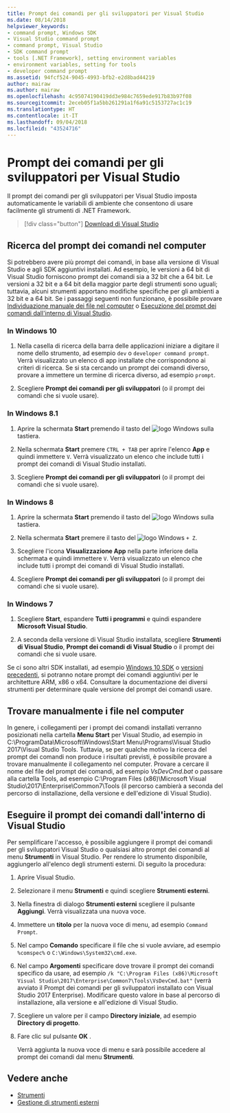 ```yaml
---
title: Prompt dei comandi per gli sviluppatori per Visual Studio
ms.date: 08/14/2018
helpviewer_keywords:
- command prompt, Windows SDK
- Visual Studio command prompt
- command prompt, Visual Studio
- SDK command prompt
- tools [.NET Framework], setting environment variables
- environment variables, setting for tools
- developer command prompt
ms.assetid: 94fcf524-9045-4993-bfb2-e2d8bad44219
author: mairaw
ms.author: mairaw
ms.openlocfilehash: 4c95074190419dd3e984c7659ede917b83b97f08
ms.sourcegitcommit: 2eceb05f1a5bb261291a1f6a91c5153727ac1c19
ms.translationtype: HT
ms.contentlocale: it-IT
ms.lasthandoff: 09/04/2018
ms.locfileid: "43524716"
---
```

# <a name="developer-command-prompt-for-visual-studio"></a>Prompt dei comandi per gli sviluppatori per Visual Studio

Il prompt dei comandi per gli sviluppatori per Visual Studio imposta automaticamente le variabili di ambiente che consentono di usare facilmente gli strumenti di .NET Framework.

> [!div class="button"]
[Download di Visual Studio](https://visualstudio.microsoft.com/downloads/?utm_medium=microsoft&utm_source=docs.microsoft.com&utm_campaign=button+cta&utm_content=download+vs2017)

## <a name="searching-for-the-command-prompt-on-your-machine"></a>Ricerca del prompt dei comandi nel computer

Si potrebbero avere più prompt dei comandi, in base alla versione di Visual Studio e agli SDK aggiuntivi installati. Ad esempio, le versioni a 64 bit di Visual Studio forniscono prompt dei comandi sia a 32 bit che a 64 bit. Le versioni a 32 bit e a 64 bit della maggior parte degli strumenti sono uguali; tuttavia, alcuni strumenti apportano modifiche specifiche per gli ambienti a 32 bit e a 64 bit. Se i passaggi seguenti non funzionano, è possibile provare [Individuazione manuale dei file nel computer](#manually-locating-the-files-on-your-machine) o [Esecuzione del prompt dei comandi dall'interno di Visual Studio](#running-command-prompt-from-inside-visual-studio).

### <a name="in-windows-10"></a>In Windows 10

1. Nella casella di ricerca della barra delle applicazioni iniziare a digitare il nome dello strumento, ad esempio `dev` o `developer command prompt`. Verrà visualizzato un elenco di app installate che corrispondono ai criteri di ricerca. Se si sta cercando un prompt dei comandi diverso, provare a immettere un termine di ricerca diverso, ad esempio `prompt`.

2. Scegliere **Prompt dei comandi per gli sviluppatori** (o il prompt dei comandi che si vuole usare).

### <a name="in-windows-81"></a>In Windows 8.1

1. Aprire la schermata **Start** premendo il tasto del ![logo Windows](../get-started/media/windowskeyboardlogo.png "Windowskeyboardlogo") sulla tastiera.

2. Nella schermata **Start** premere `CTRL + TAB` per aprire l'elenco **App** e quindi immettere `V`. Verrà visualizzato un elenco che include tutti i prompt dei comandi di Visual Studio installati.

3. Scegliere **Prompt dei comandi per gli sviluppatori** (o il prompt dei comandi che si vuole usare).

### <a name="in-windows-8"></a>In Windows 8

1. Aprire la schermata **Start** premendo il tasto del ![logo Windows](../get-started/media/windowskeyboardlogo.png "Windowskeyboardlogo") sulla tastiera.

2. Nella schermata **Start** premere il tasto del ![logo Windows](../get-started/media/windowskeyboardlogo.png "Windowskeyboardlogo") `+ Z`.

3. Scegliere l'icona **Visualizzazione App** nella parte inferiore della schermata e quindi immettere `V`. Verrà visualizzato un elenco che include tutti i prompt dei comandi di Visual Studio installati.

4. Scegliere **Prompt dei comandi per gli sviluppatori** (o il prompt dei comandi che si vuole usare).

### <a name="in-windows-7"></a>In Windows 7

1. Scegliere **Start**, espandere **Tutti i programmi** e quindi espandere **Microsoft Visual Studio**.

2. A seconda della versione di Visual Studio installata, scegliere **Strumenti di Visual Studio**, **Prompt dei comandi di Visual Studio** o il prompt dei comandi che si vuole usare.

Se ci sono altri SDK installati, ad esempio [Windows 10 SDK](https://developer.microsoft.com/windows/downloads/windows-10-sdk) o [versioni precedenti](https://developer.microsoft.com/windows/downloads/sdk-archive), si potranno notare prompt dei comandi aggiuntivi per le architetture ARM, x86 o x64. Consultare la documentazione dei diversi strumenti per determinare quale versione del prompt dei comandi usare.

## <a name="manually-locate-the-files-on-your-machine"></a>Trovare manualmente i file nel computer

In genere, i collegamenti per i prompt dei comandi installati verranno posizionati nella cartella **Menu Start** per Visual Studio, ad esempio in C:\ProgramData\Microsoft\Windows\Start Menu\Programs\Visual Studio 2017\Visual Studio Tools. Tuttavia, se per qualche motivo la ricerca del prompt dei comandi non produce i risultati previsti, è possibile provare a trovare manualmente il collegamento nel computer. Provare a cercare il nome del file del prompt dei comandi, ad esempio *VsDevCmd.bat* o passare alla cartella Tools, ad esempio C:\Program Files (x86)\Microsoft Visual Studio\2017\Enterprise\Common7\Tools (il percorso cambierà a seconda del percorso di installazione, della versione e dell'edizione di Visual Studio).

## <a name="run-command-prompt-from-inside-visual-studio"></a>Eseguire il prompt dei comandi dall'interno di Visual Studio

Per semplificare l'accesso, è possibile aggiungere il prompt dei comandi per gli sviluppatori Visual Studio o qualsiasi altro prompt dei comandi al menu **Strumenti** in Visual Studio. Per rendere lo strumento disponibile, aggiungerlo all'elenco degli strumenti esterni. Di seguito la procedura:

1. Aprire Visual Studio.

2. Selezionare il menu **Strumenti** e quindi scegliere **Strumenti esterni**.

3. Nella finestra di dialogo **Strumenti esterni** scegliere il pulsante **Aggiungi**. Verrà visualizzata una nuova voce.

4. Immettere un **titolo** per la nuova voce di menu, ad esempio `Command Prompt`.

5. Nel campo **Comando** specificare il file che si vuole avviare, ad esempio `%comspec%` o `C:\Windows\System32\cmd.exe`.

6. Nel campo **Argomenti** specificare dove trovare il prompt dei comandi specifico da usare, ad esempio `/k "C:\Program Files (x86)\Microsoft Visual Studio\2017\Enterprise\Common7\Tools\VsDevCmd.bat"` (verrà avviato il Prompt dei comandi per gli sviluppatori installato con Visual Studio 2017 Enterprise). Modificare questo valore in base al percorso di installazione, alla versione e all'edizione di Visual Studio.

7. Scegliere un valore per il campo **Directory iniziale**, ad esempio **Directory di progetto**.

8. Fare clic sul pulsante **OK** .

   Verrà aggiunta la nuova voce di menu e sarà possibile accedere al prompt dei comandi dal menu **Strumenti**.

## <a name="see-also"></a>Vedere anche

- [Strumenti](../../../docs/framework/tools/index.md)
- [Gestione di strumenti esterni](/visualstudio/ide/managing-external-tools)

